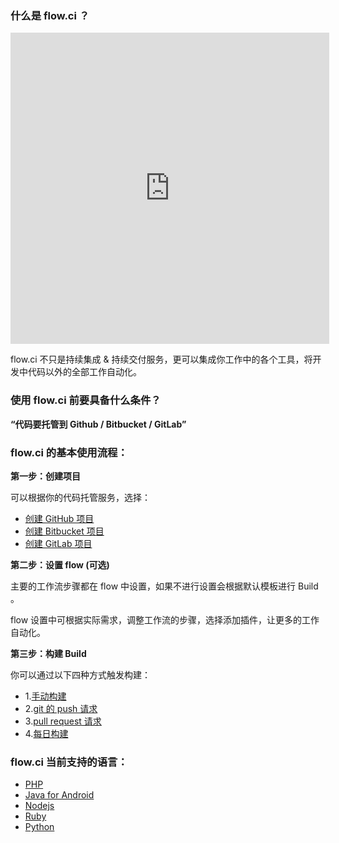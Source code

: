 ### 什么是 flow.ci ？

<iframe height=498 width=510 src="http://player.youku.com/embed/XNjcyMDU4Njg0" frameborder=0 allowfullscreen></iframe>


flow.ci 不只是持续集成 & 持续交付服务，更可以集成你工作中的各个工具，将开发中代码以外的全部工作自动化。

### 使用 flow.ci 前要具备什么条件？

<b> “代码要托管到 Github / Bitbucket / GitLab” </b>

### flow.ci 的基本使用流程：

<b> 第一步：创建项目</b>

可以根据你的代码托管服务，选择：

- [创建 GitHub 项目]()
- [创建 Bitbucket 项目]()
- [创建 GitLab 项目]()

<b> 第二步：设置 flow (可选)</b>

主要的工作流步骤都在 flow 中设置，如果不进行设置会根据默认模板进行 Build 。

flow 设置中可根据实际需求，调整工作流的步骤，选择添加插件，让更多的工作自动化。


<b> 第三步：构建 Build</b>

你可以通过以下四种方式触发构建：

- 1.[手动构建]()
- 2.[git 的 push 请求]()
- 3.[pull request 请求]()
- 4.[每日构建]()

### flow.ci 当前支持的语言：

- [PHP]()
- [Java for Android]()
- [Nodejs]()
- [Ruby]()
- [Python]()




